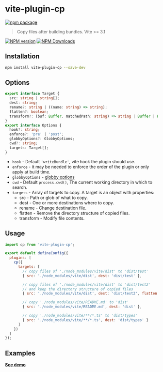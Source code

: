# vite-plugin-cp

[![npm package](https://nodei.co/npm/vite-plugin-cp.png?downloads=true&downloadRank=true&stars=true)](https://www.npmjs.com/package/vite-plugin-cp)

> Copy files after building bundles. Vite >= 3.1

[![NPM version](https://img.shields.io/npm/v/vite-plugin-cp.svg?style=flat)](https://npmjs.org/package/vite-plugin-cp)
[![NPM Downloads](https://img.shields.io/npm/dm/vite-plugin-cp.svg?style=flat)](https://npmjs.org/package/vite-plugin-cp)

## Installation

```bash
npm install vite-plugin-cp --save-dev
```

## Options

```ts
export interface Target {
  src: string | string[];
  dest: string;
  rename?: string | ((name: string) => string);
  flatten?: boolean;
  transform?: (buf: Buffer, matchedPath: string) => string | Buffer | Promise<string | Buffer>;
}
export interface Options {
  hook?: string;
  enforce?: 'pre' | 'post';
  globbyOptions?: GlobbyOptions;
  cwd?: string;
  targets: Target[];
}
```

* `hook` - Default `'writeBundle'`, vite hook the plugin should use.
* `enforce` - it may be needed to enforce the order of the plugin or only apply at build time. 
* `globbyOptions` - [globby options](https://github.com/mrmlnc/fast-glob#options-3)
* `cwd` - Default `process.cwd()`, The current working directory in which to search.
* `targets` - Array of targets to copy. A target is an object with properties:
  * src - Path or glob of what to copy.
  * dest - One or more destinations where to copy.
  * rename - Change destination file.
  * flatten - Remove the directory structure of copied files.
  * transform - Modify file contents.


## Usage

```js
import cp from 'vite-plugin-cp';

export default defineConfig({
  plugins: [
    cp({
      targets: [
        // copy files of './node_modules/vite/dist' to 'dist/test'
        { src: './node_modules/vite/dist', dest: 'dist/test' },

        // copy files of './node_modules/vite/dist' to 'dist/test2' 
        // and keep the directory structure of copied files
        { src: './node_modules/vite/dist', dest: 'dist/test2', flatten: false },

        // copy './node_modules/vite/README.md' to 'dist'
        { src: './node_modules/vite/README.md', dest: 'dist' },

        // copy './node_modules/vite/**/*.ts' to 'dist/types'
        { src: './node_modules/vite/**/*.ts', dest: 'dist/types' }
      ]
    })
  ]
});
```

## Examples

**[See demo](examples/react)**
